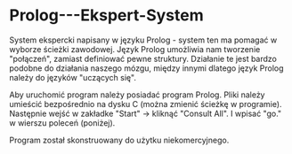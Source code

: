 # Prolog---Ekspert-System
System ekspercki napisany w języku Prolog - system ten ma pomagać w wyborze ścieżki zawodowej. Język Prolog umożliwia nam tworzenie  "połączeń", zamiast definiować pewne struktury. Działanie te jest bardzo podobne do działania naszego mózgu, między innymi dlatego język Prolog należy do języków "uczących się".

Aby uruchomić program należy posiadać program Prolog. Pliki należy umieścić bezpośrednio na dysku C (można zmienić ścieżkę w programie). Następnie wejść w zakładke "Start" -> kliknąć "Consult All". I wpisać "go." w wierszu poleceń (poniżej).

Program został skonstruowany do użytku niekomercyjnego. 
